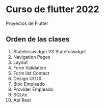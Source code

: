 # Curso de flutter 2022

Proyectos de Flutter

## Orden de las clases

1) Statelesswidget VS Statefulwidget
2) Navigation Pages
3) Layout
4) Form Validation
5) Form list Contact
6) Design UI UX
7) Bloc Empleado
8) Provider Empleado
9) SQLite
10) Api Rest

<!--

El tareas UPS en el home.dart está un selector chevere, probar para ver que tal

This project is a starting point for a Flutter application.

A few resources to get you started if this is your first Flutter project:

- [Lab: Write your first Flutter app](https://docs.flutter.dev/get-started/codelab)
- [Cookbook: Useful Flutter samples](https://docs.flutter.dev/cookbook)

For help getting started with Flutter development, view the
[online documentation](https://docs.flutter.dev/), which offers tutorials,
samples, guidance on mobile development, and a full API reference.-->
